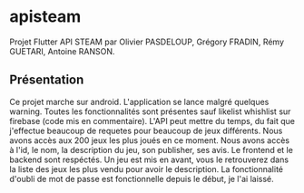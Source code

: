 # apisteam

Projet Flutter API STEAM par Olivier PASDELOUP, Grégory FRADIN, Rémy GUETARI, Antoine RANSON.

## Présentation

Ce projet marche sur android. L'application se lance malgré quelques warning. Toutes les fonctionnalités sont présentes sauf likelist whishlist sur firebase (code mis en commentaire).
L'API peut mettre du temps, du fait que j'effectue beaucoup de requetes pour beaucoup de jeux différents.
Nous avons accès aux 200 jeux les plus joués en ce moment. Nous avons accès à l'id, le nom, la description du jeu, son publisher, ses avis.
Le frontend et le backend sont respéctés.
Un jeu est mis en avant, vous le retrouverez dans la liste des jeux les plus vendu pour avoir le description.
La fonctionnalité d'oubli de mot de passe est fonctionnelle depuis le début, je l'ai laissé.


